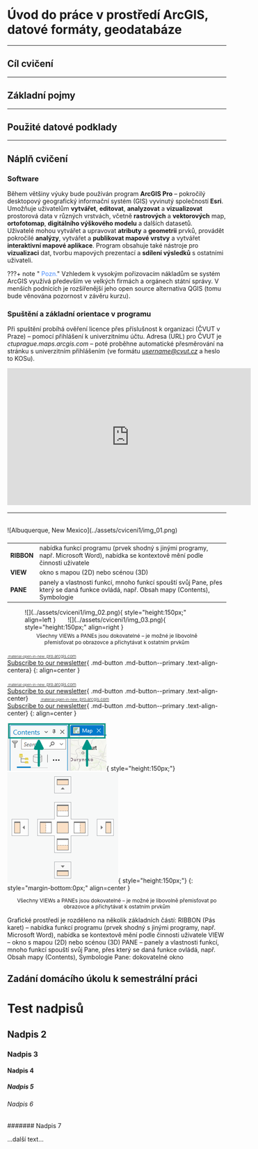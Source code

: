 <style>
  .md-typeset__table {width:100%;}
  tbody {width: 100%;display: table;}
  h2 {font-weight:700 !important;}
  /*h3 {text-transform:uppercase !important;}*/
  .md-button {line-height:1.2; text-align:center;padding-top:5px !important;transition: all .1s ease-in-out !important;}
  .md-button:hover {transform: scale(1.04)}
  .md-button:hover {background-color:#46817b !important; color:#eee !important;border-color:#46817b !important}
  .md-button:focus {background-color:#46817b !important; color:#eee !important;border-color:#46817b !important}
  .md-button-top-text {font-size:.7em;font-weight:300;}
  .md-button-top-text-icon {font-size:smaller;vertical-align: -0px;}
  /*.p-align-center{text-align:center;}*/
  figcaption {font-size:12px;margin-top:5px !important;text-align:center;line-height:1.2em;}
</style>

# Úvod do práce v prostředí ArcGIS, datové formáty, geodatabáze

---

## Cíl cvičení


---

## Základní pojmy


---

## Použité datové podklady


---

## Náplň cvičení
### Software
Během většiny výuky bude používán program **ArcGIS Pro** – pokročilý desktopový geografický informační systém (GIS) vyvinutý společností **Esri**. Umožňuje uživatelům **vytvářet**, **editovat**, **analyzovat** a **vizualizovat** prostorová data v různých vrstvách, včetně **rastrových** a **vektorových** map, **ortofotomap**, **digitálního výškového modelu** a dalších datasetů.  
Uživatelé mohou vytvářet a upravovat **atributy** a **geometrii** prvků, provádět pokročilé **analýzy**, vytvářet a **publikovat mapové vrstvy** a vytvářet **interaktivní mapové aplikace**. Program obsahuje také nástroje pro **vizualizaci** dat, tvorbu mapových prezentací a **sdílení výsledků** s ostatními uživateli.  

???+ note "&nbsp;<span style="color:#448aff">Pozn.</span>"
      Vzhledem k vysokým pořizovacím nákladům se systém ArcGIS využívá především ve velkých firmách a orgánech státní správy. V menších podnicích je rozšířenější jeho open source alternativa QGIS (tomu bude věnována pozornost v závěru kurzu).


### Spuštění a základní orientace v programu
Při spuštění probíhá ověření licence přes příslušnost k organizaci (ČVUT v Praze) – pomocí přihlášení k univerzitnímu účtu. Adresa (URL) pro ČVUT je *ctuprague.maps.arcgis.com* – poté proběhne automatické přesměrování na stránku s univerzitním přihlášením (ve formátu *username@cvut.cz* a heslo to KOSu).
<div style="text-align: center;">
<iframe width="560" height="315" src="https://www.youtube.com/embed/8nDVpVmxM-0" title="YouTube video player" frameborder="0" allow="accelerometer; autoplay; clipboard-write; encrypted-media; gyroscope; picture-in-picture; web-share" allowfullscreen></iframe>
</div>

---
<br>
![Albuquerque, New Mexico](../assets/cviceni1/img_01.png)

<table style="width: 100%;">
  <tbody>
    <tr>
      <td markdown><strong>RIBBON</strong></td>
      <td>nabídka funkcí programu (prvek shodný s jinými programy, např. Microsoft Word), nabídka se kontextově mění podle činnosti uživatele</td>
    </tr>
    <tr>
      <td><strong>VIEW</strong></td>
      <td>okno s mapou (2D) nebo scénou (3D)</td>
    </tr>
    <tr>
      <td><strong>PANE</strong></td>
      <td>panely a vlastnosti funkcí, mnoho funkcí spouští svůj Pane, přes který se daná funkce ovládá, např. Obsah mapy (Contents), Symbologie</td>
    </tr>
  </tbody>
</table>

<figure markdown>
  ![](../assets/cviceni1/img_02.png){ style="height:150px;" align=left }&nbsp;&nbsp;&nbsp;&nbsp;&nbsp;&nbsp;
  ![](../assets/cviceni1/img_03.png){ style="height:150px;" align=right }
  <figcaption>Všechny VIEWs a PANEs jsou dokovatelné – je možné je libovolně přemisťovat po obrazovce a přichytávat k ostatním prvkům</figcaption>
</figure>


[<span class="md-button-top-text"><span class="md-button-top-text-icon">:material-open-in-new:</span> pro.arcgis.com</span><br>Subscribe to our newsletter](#){ .md-button .md-button--primary .text-align-centera}
{: align=center }


[<span class="md-button-top-text"><span class="md-button-top-text-icon">:material-open-in-new:</span> pro.arcgis.com</span><br>Subscribe to our newsletter](#){ .md-button .md-button--primary .text-align-center}&nbsp;&nbsp;&nbsp;&nbsp;&nbsp;&nbsp;
[<span class="md-button-top-text"><span class="md-button-top-text-icon">:material-open-in-new:</span> pro.arcgis.com</span><br>Subscribe to our newsletter](#){ .md-button .md-button--primary .text-align-center}
{: align=center }

![](/assets/cviceni1/img_02.png){ style="height:150px;"}&nbsp;&nbsp;&nbsp;&nbsp;&nbsp;&nbsp;
![](/assets/cviceni1/img_03.png){ style="height:150px;"}
{: style="margin-bottom:0px;" align=center }
<figcaption>Všechny VIEWs a PANEs jsou dokovatelné – je možné je libovolně přemisťovat po obrazovce a přichytávat k ostatním prvkům</figcaption>


Grafické prostředí je rozděleno na několik základních částí:
RIBBON (Pás karet)	– nabídka funkcí programu (prvek shodný s jinými programy, např. Microsoft Word), nabídka se kontextově mění podle činnosti uživatele
VIEW	– okno s mapou (2D) nebo scénou (3D)
PANE	– panely a vlastnosti funkcí, mnoho funkcí spouští svůj Pane, přes který se daná funkce ovládá, např. Obsah mapy (Contents), Symbologie
Pane: dokovatelné okno


## Zadání domácího úkolu k semestrální práci



# Test nadpisů

## Nadpis 2

### Nadpis 3

#### Nadpis 4

##### Nadpis 5

###### Nadpis 6

####### Nadpis 7

...další text...
